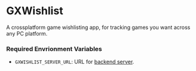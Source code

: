 # GXWishlist

A crossplatform game wishlisting app, for tracking games you want across any PC platform.

### Required Envrionment Variables
* `GXWISHLIST_SERVER_URL`: URL for [backend server](https://github.com/KallumJ/GXWishlist-Server).